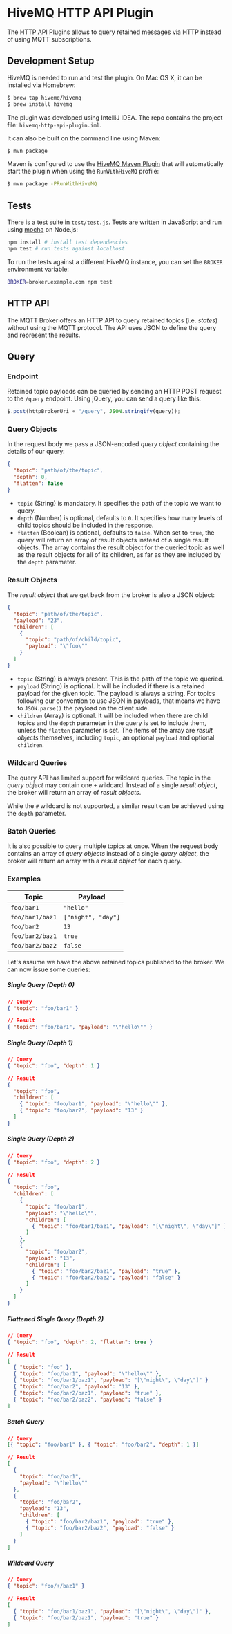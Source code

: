 # HiveMQ HTTP API Plugin

The HTTP API Plugins allows to query retained messages via HTTP instead of using MQTT subscriptions.

## Development Setup

HiveMQ is needed to run and test the plugin. On Mac OS X, it can be installed via Homebrew:

```bash
$ brew tap hivemq/hivemq
$ brew install hivemq
```

The plugin was developed using IntelliJ IDEA. The repo contains the project file: `hivemq-http-api-plugin.iml`.

It can also be built on the command line using Maven:

```bash
$ mvn package
```

Maven is configured to use the [HiveMQ Maven Plugin](http://www.hivemq.com/docs/plugins/2.3.1/#maven-plugin-chapter) that will automatically start the plugin when using the `RunWithHiveMQ` profile:

```bash
$ mvn package -PRunWithHiveMQ
```

## Tests

There is a test suite in `test/test.js`. Tests are written in JavaScript and run using [mocha](http://mochajs.org/) on Node.js:

```bash
npm install # install test dependencies
npm test # run tests against localhost
```

To run the tests against a different HiveMQ instance, you can set the `BROKER` environment variable:

```bash
BROKER=broker.example.com npm test
```

## HTTP API

The MQTT Broker offers an HTTP API to query retained topics (i.e. *states*) without using the MQTT protocol. The API uses JSON to define the query and represent the results.

## Query

### Endpoint

Retained topic payloads can be queried by sending an HTTP POST request to the `/query` endpoint. Using jQuery, you can send a query like this:

```javascript
$.post(httpBrokerUri + "/query", JSON.stringify(query));
```

### Query Objects

In the request body we pass a JSON-encoded *query object* containing the details of our query:

```json
{
  "topic": "path/of/the/topic",
  "depth": 0,
  "flatten": false
}
```

* `topic` (String) is mandatory. It specifies the path of the topic we want to query.
* `depth` (Number) is optional, defaults to `0`. It specifies how many levels of child topics should be included in the response.
* `flatten` (Boolean) is optional, defaults to `false`. When set to `true`, the query will return an array of result objects instead of a single result objects. The array contains the result object for the queried topic as well as the result objects for all of its children, as far as they are included by the `depth` parameter.

### Result Objects

The *result object* that we get back from the broker is also a JSON object:

```json
{
  "topic": "path/of/the/topic",
  "payload": "23",
  "children": [
    {
      "topic": "path/of/child/topic",
      "payload": "\"foo\""
    }
  ]
}
```

* `topic` (String) is always present. This is the path of the topic we queried.
* `payload` (String) is optional. It will be included if there is a retained payload for the given topic. The payload is always a string. For topics following our convention to use JSON in payloads, that means we have to `JSON.parse()` the payload on the client side.
* `children` (Array) is optional. It will be included when there are child topics and the `depth` parameter in the query is set to include them, unless the `flatten` parameter is set. The items of the array are *result objects* themselves, including `topic`, an optional `payload` and optional `children`.

### Wildcard Queries

The query API has limited support for wildcard queries. The topic in the *query object* may contain one `+` wildcard. Instead of a single *result object*, the broker will return an array of *result objects*.

While the `#` wildcard is not supported, a similar result can be achieved using the `depth` parameter.

### Batch Queries

It is also possible to query multiple topics at once. When the request body contains an array of *query objects* instead of a single *query object*, the broker will return an array with a *result object* for each query.

### Examples

Topic           | Payload
--------------- | -------
`foo/bar1`      | `"hello"`
`foo/bar1/baz1` | `["night", "day"]`
`foo/bar2`      | `13`
`foo/bar2/baz1` | `true`
`foo/bar2/baz2` | `false`

Let's assume we have the above retained topics published to the broker. We can now issue some queries:

##### Single Query (Depth 0)

```json
// Query
{ "topic": "foo/bar1" }

// Result
{ "topic": "foo/bar1", "payload": "\"hello\"" }
```

##### Single Query (Depth 1)

```json
// Query
{ "topic": "foo", "depth": 1 }

// Result
{
  "topic": "foo",
  "children": [
    { "topic": "foo/bar1", "payload": "\"hello\"" },
    { "topic": "foo/bar2", "payload": "13" }
  ]
}
```

##### Single Query (Depth 2)

```json
// Query
{ "topic": "foo", "depth": 2 }

// Result
{
  "topic": "foo",
  "children": [
    {
      "topic": "foo/bar1",
      "payload": "\"hello\"",
      "children": [
        { "topic": "foo/bar1/baz1", "payload": "[\"night\", \"day\"]" }
      ]
    },
    {
      "topic": "foo/bar2",
      "payload": "13",
      "children": [
        { "topic": "foo/bar2/baz1", "payload": "true" },
        { "topic": "foo/bar2/baz2", "payload": "false" }
      ]
    }
  ]
}
```

##### Flattened Single Query (Depth 2)

```json
// Query
{ "topic": "foo", "depth": 2, "flatten": true }

// Result
[
  { "topic": "foo" },
  { "topic": "foo/bar1", "payload": "\"hello\"" },
  { "topic": "foo/bar1/baz1", "payload": "[\"night\", \"day\"]" }
  { "topic": "foo/bar2", "payload": "13" },
  { "topic": "foo/bar2/baz1", "payload": "true" },
  { "topic": "foo/bar2/baz2", "payload": "false" }
]
```

##### Batch Query

```json
// Query
[{ "topic": "foo/bar1" }, { "topic": "foo/bar2", "depth": 1 }]

// Result
[
  {
    "topic": "foo/bar1",
    "payload": "\"hello\""
  },
  {
    "topic": "foo/bar2",
    "payload": "13",
    "children": [
      { "topic": "foo/bar2/baz1", "payload": "true" },
      { "topic": "foo/bar2/baz2", "payload": "false" }
    ]
  }
]
```

##### Wildcard Query

```json
// Query
{ "topic": "foo/+/baz1" }

// Result
[
  { "topic": "foo/bar1/baz1", "payload": "[\"night\", \"day\"]" },
  { "topic": "foo/bar2/baz1", "payload": "true" }
]
```
